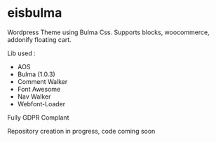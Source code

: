 # eisbulma
Wordpress Theme using Bulma Css. 
Supports blocks, woocommerce, addonify floating cart.

Lib used :
  - AOS
  - Bulma (1.0.3)
  - Comment Walker
  - Font Awesome
  - Nav Walker
  - Webfont-Loader


Fully GDPR Complant

Repository creation in progress, code coming soon
